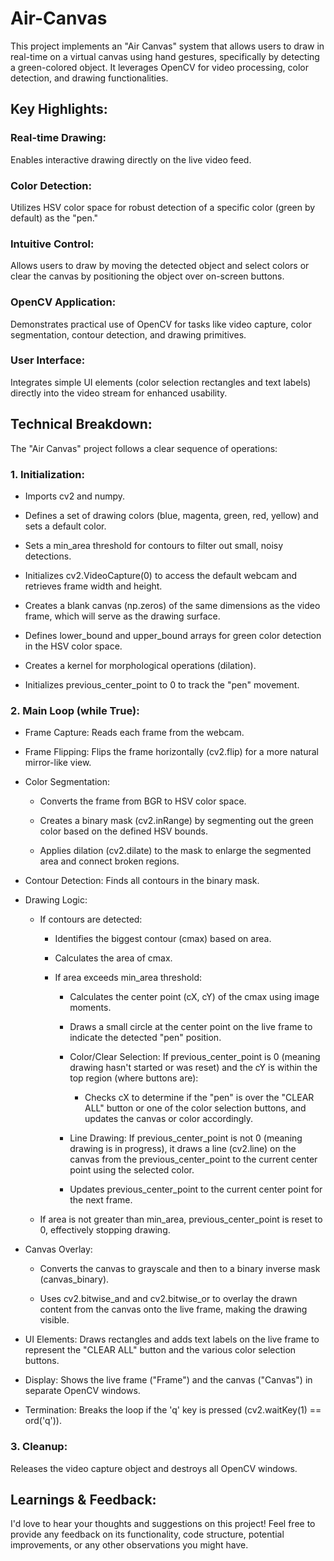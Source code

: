 # Air-Canvas

This project implements an "Air Canvas" system that allows users to draw in real-time on a virtual canvas using hand gestures, specifically by detecting a green-colored object. It leverages OpenCV for video processing, color detection, and drawing functionalities.


## Key Highlights:

### Real-time Drawing: 
Enables interactive drawing directly on the live video feed.

### Color Detection: 
Utilizes HSV color space for robust detection of a specific color (green by default) as the "pen."

### Intuitive Control: 
Allows users to draw by moving the detected object and select colors or clear the canvas by positioning the object over on-screen buttons.

### OpenCV Application: 
Demonstrates practical use of OpenCV for tasks like video capture, color segmentation, contour detection, and drawing primitives.

### User Interface: 
Integrates simple UI elements (color selection rectangles and text labels) directly into the video stream for enhanced usability.

## Technical Breakdown:
The "Air Canvas" project follows a clear sequence of operations:

### 1. Initialization:

- Imports cv2 and numpy.

- Defines a set of drawing colors (blue, magenta, green, red, yellow) and sets a default color.

- Sets a min_area threshold for contours to filter out small, noisy detections.

- Initializes cv2.VideoCapture(0) to access the default webcam and retrieves frame width and height.

- Creates a blank canvas (np.zeros) of the same dimensions as the video frame, which will serve as the drawing surface.

- Defines lower_bound and upper_bound arrays for green color detection in the HSV color space.

- Creates a kernel for morphological operations (dilation).

- Initializes previous_center_point to 0 to track the "pen" movement.

### 2. Main Loop (while True):

- Frame Capture: Reads each frame from the webcam.

- Frame Flipping: Flips the frame horizontally (cv2.flip) for a more natural mirror-like view.

- Color Segmentation:

   - Converts the frame from BGR to HSV color space.

   - Creates a binary mask (cv2.inRange) by segmenting out the green color based on the defined HSV bounds.

   - Applies dilation (cv2.dilate) to the mask to enlarge the segmented area and connect broken regions.

- Contour Detection: Finds all contours in the binary mask.

- Drawing Logic:

  - If contours are detected:

     - Identifies the biggest contour (cmax) based on area.

     - Calculates the area of cmax.

     - If area exceeds min_area threshold:

        - Calculates the center point (cX, cY) of the cmax using image moments.

        - Draws a small circle at the center point on the live frame to indicate the detected "pen" position.

        - Color/Clear Selection: If previous_center_point is 0 (meaning drawing hasn't started or was reset) and the cY is within the top region (where buttons are):

            - Checks cX to determine if the "pen" is over the "CLEAR ALL" button or one of the color selection buttons, and updates the canvas or color accordingly.

       - Line Drawing: If previous_center_point is not 0 (meaning drawing is in progress), it draws a line (cv2.line) on the canvas from the previous_center_point to the current center point using the selected color.

       - Updates previous_center_point to the current center point for the next frame.

   - If area is not greater than min_area, previous_center_point is reset to 0, effectively stopping drawing.

- Canvas Overlay:

   - Converts the canvas to grayscale and then to a binary inverse mask (canvas_binary).

   - Uses cv2.bitwise_and and cv2.bitwise_or to overlay the drawn content from the canvas onto the live frame, making the drawing visible.

- UI Elements: Draws rectangles and adds text labels on the live frame to represent the "CLEAR ALL" button and the various color selection buttons.

- Display: Shows the live frame ("Frame") and the canvas ("Canvas") in separate OpenCV windows.

- Termination: Breaks the loop if the 'q' key is pressed (cv2.waitKey(1) == ord('q')).

### 3. Cleanup: 
Releases the video capture object and destroys all OpenCV windows.

## Learnings & Feedback:

I'd love to hear your thoughts and suggestions on this project! Feel free to provide any feedback on its functionality, code structure, potential improvements, or any other observations you might have.
